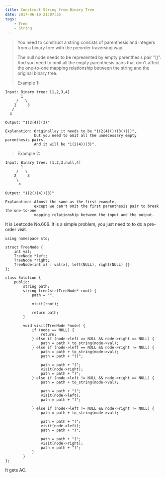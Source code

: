 ```yaml
---
title: Construct String from Binary Tree
date: 2017-06-10 21:07:35
tags:
    - Tree
    - String
---
```



> You need to construct a string consists of parenthesis and integers from a binary tree with the preorder traversing way.
>
> The null node needs to be represented by empty parenthesis pair "()". And you need to omit all the empty parenthesis pairs that don't affect the one-to-one mapping relationship between the string and the original binary tree.
>
> Example 1:
```
Input: Binary tree: [1,2,3,4]
       1
     /   \
    2     3
   /
  4

Output: "1(2(4))(3)"

Explanation: Originallay it needs to be "1(2(4)())(3()())",
             but you need to omit all the unnecessary empty parenthesis pairs.
             And it will be "1(2(4))(3)".
```
> Example 2:
```
Input: Binary tree: [1,2,3,null,4]
       1
     /   \
    2     3
     \ 
      4

Output: "1(2()(4))(3)"

Explanation: Almost the same as the first example,
             except we can't omit the first parenthesis pair to break the one-to-one
             mapping relationship between the input and the output.
```

<!--more-->

It is Leetcode No.606. It is a simple problem, you just need to to do a pre-order visit.

```
using namespace std;

struct TreeNode {
    int val;
    TreeNode *left;
    TreeNode *right;
    TreeNode(int x) : val(x), left(NULL), right(NULL) {}
};

class Solution {
    public:
        string path;
        string tree2str(TreeNode* root) {
            path = "";

            visit(root);

            return path;
        }

        void visit(TreeNode *node) {
            if (node == NULL) {
                return;
            } else if (node->left == NULL && node->right == NULL) {
                path = path + to_string(node->val);
            } else if (node->left == NULL && node->right != NULL) {
                path = path + to_string(node->val);
                path = path + "()";

                path = path + "(";
                visit(node->right);
                path = path + ")";
            } else if (node->left != NULL && node->right == NULL) {
                path = path + to_string(node->val);

                path = path + "(";
                visit(node->left);
                path = path + ")";

            } else if (node->left != NULL && node->right != NULL) {
                path = path + to_string(node->val);

                path = path + "(";
                visit(node->left);
                path = path + ")";

                path = path + "(";
                visit(node->right);
                path = path + ")";
            }
        }
};
```

It gets AC.
